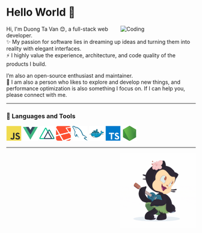 # Hello World 👋

<img align="right" alt="Coding" width="200" src="https://raw.githubusercontent.com/maitrungduc1410/maitrungduc1410/master/hello.gif">

Hi, I'm Duong Ta Van 😊, a full-stack web developer.  
✨ My passion for software lies in dreaming up ideas and turning them into reality with elegant interfaces.  
⚡ I highly value the experience, architecture, and code quality of the products I build.

I’m also an open-source enthusiast and maintainer.  
🌱 I am also a person who likes to explore and develop new things, and performance optimization is also something I focus on. If I can help you, please connect with me. 

---

### 🔧 Languages and Tools
<p align="left">
  <img src="https://raw.githubusercontent.com/devicons/devicon/master/icons/javascript/javascript-original.svg" alt="js" width="40" height="40"/>
  <img src="https://raw.githubusercontent.com/devicons/devicon/master/icons/vuejs/vuejs-original.svg" alt="vue" width="40" height="40"/>
  <img src="https://raw.githubusercontent.com/devicons/devicon/master/icons/nuxtjs/nuxtjs-original.svg" alt="nuxt" width="40" height="40"/>
  <img src="https://raw.githubusercontent.com/devicons/devicon/master/icons/laravel/laravel-plain.svg" alt="laravel" width="40" height="40"/>
  <img src="https://raw.githubusercontent.com/devicons/devicon/master/icons/mysql/mysql-original.svg" alt="mysql" width="40" height="40"/>
  <img src="https://raw.githubusercontent.com/devicons/devicon/master/icons/docker/docker-original.svg" alt="docker" width="40" height="40"/>
  <img src="https://raw.githubusercontent.com/devicons/devicon/master/icons/typescript/typescript-original.svg" alt="ts" width="40" height="40"/>
  <img src="https://raw.githubusercontent.com/devicons/devicon/master/icons/nodejs/nodejs-original.svg" alt="ts" width="40" height="40"/>
</p>

---

<img align="right" alt="Octocat" width="200" src="https://raw.githubusercontent.com/maitrungduc1410/maitrungduc1410/master/dance.gif">


